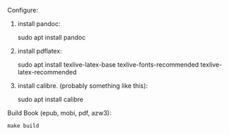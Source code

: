 Configure:

1. install pandoc:

    sudo apt install pandoc

2. install pdflatex:

    sudo apt install texlive-latex-base texlive-fonts-recommended texlive-latex-recommended

3. install calibre. (probably something like this):

    sudo apt install calibre

Build Book (epub, mobi, pdf, azw3):

    make build
